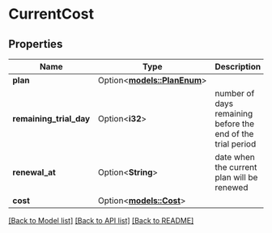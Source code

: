 # CurrentCost

## Properties

Name | Type | Description | Notes
------------ | ------------- | ------------- | -------------
**plan** | Option<[**models::PlanEnum**](PlanEnum.md)> |  | [optional]
**remaining_trial_day** | Option<**i32**> | number of days remaining before the end of the trial period | [optional]
**renewal_at** | Option<**String**> | date when the current plan will be renewed | [optional][readonly]
**cost** | Option<[**models::Cost**](Cost.md)> |  | [optional]

[[Back to Model list]](../README.md#documentation-for-models) [[Back to API list]](../README.md#documentation-for-api-endpoints) [[Back to README]](../README.md)



